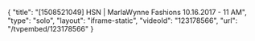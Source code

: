 {
    "title": "[1508521049] HSN | MarlaWynne Fashions 10.16.2017 - 11 AM",
    "type": "solo",
    "layout": "iframe-static",
    "videoId": "123178566",
    "url": "\/tvpembed\/123178566"
}